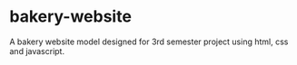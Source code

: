 # bakery-website
A bakery website model designed for 3rd semester project using html, css and javascript.
